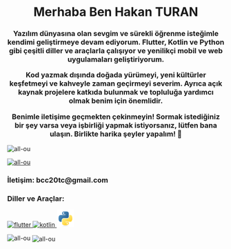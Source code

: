 <h1 align="center">Merhaba Ben Hakan TURAN</h1>
<h3 align="center">Yazılım dünyasına olan sevgim ve sürekli öğrenme isteğimle kendimi geliştirmeye devam ediyorum. Flutter, Kotlin ve Python gibi çeşitli diller ve araçlarla çalışıyor ve yenilikçi mobil ve web uygulamaları geliştiriyorum.

Kod yazmak dışında doğada yürümeyi, yeni kültürler keşfetmeyi ve kahveyle zaman geçirmeyi severim. Ayrıca açık kaynak projelere katkıda bulunmak ve topluluğa yardımcı olmak benim için önemlidir.

Benimle iletişime geçmekten çekinmeyin! Sormak istediğiniz bir şey varsa veya işbirliği yapmak istiyorsanız, lütfen bana ulaşın. Birlikte harika şeyler yapalım! 🚀</h3>

<p align="left"> <img src="https://komarev.com/ghpvc/?username=all-ou&label=Profil%20görüntülemeleri&color=0e75b6&style=flat" alt="all-ou" /> </p>

<p align="left"> <a href="https://github.com/ryo-ma/github-profile-trophy"><img src="https://github-profile-trophy.vercel.app/?username=all-ou" alt="all-ou" /></a> </p>

<h3 align="left">İletişim: bcc20tc@gmail.com</h3>
<p align="left">
</p>

<h3 align="left">Diller ve Araçlar:</h3>
<p align="left"> <a href="https://flutter.dev" target="_blank" rel="noreferrer"> <img src="https://www.vectorlogo.zone/logos/flutterio/flutterio-icon.svg" alt="flutter" width="40" height="40"/> </a> <a href="https://kotlinlang.org" target="_blank" rel="noreferrer"> <img src="https://www.vectorlogo.zone/logos/kotlinlang/kotlinlang-icon.svg" alt="kotlin" width="40" height="40"/> </a> <a href="https://www.python.org" target="_blank" rel="noreferrer"> <img src="https://raw.githubusercontent.com/devicons/devicon/master/icons/python/python-original.svg" alt="python" width="40" height="40"/> </a> </p>

<p><img align="left" src="https://github-readme-stats.vercel.app/api/top-langs?username=all-ou&show_icons=true&locale=tr&layout=compact" alt="all-ou" /></p>

<p>&nbsp;<img align="center" src="https://github-readme-stats.vercel.app/api?username=all-ou&show_icons=true&locale=tr" alt="all-ou" /></p>

